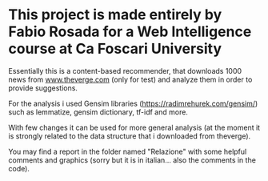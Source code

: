 # This project is made entirely by Fabio Rosada for a Web Intelligence course at Ca Foscari University

Essentially this is a content-based recommender, that downloads 1000 news from www.theverge.com (only for test) and analyze them in order to provide suggestions.

For the analysis i used Gensim libraries (https://radimrehurek.com/gensim/) such as lemmatize, gensim dictionary, tf-idf and more.

With few changes it can be used for more general analysis (at the moment it is strongly related to the data structure that i downloaded from theverge).

You may find a report in the folder named "Relazione" with some helpful comments and graphics (sorry but it is in italian... also the comments in the code).
